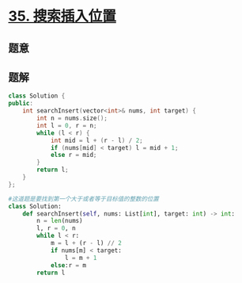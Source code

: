 #  [35. 搜索插入位置](https://leetcode.cn/problems/search-insert-position/)

## 题意



## 题解



```c++
class Solution {
public:
    int searchInsert(vector<int>& nums, int target) {
        int n = nums.size();
        int l = 0, r = n;
        while (l < r) {
            int mid = l + (r - l) / 2;
            if (nums[mid] < target) l = mid + 1;
            else r = mid;
        }
        return l;
    }
};
```



```python
#这道题是要找到第一个大于或者等于目标值的整数的位置
class Solution:
    def searchInsert(self, nums: List[int], target: int) -> int:
        n = len(nums)
        l, r = 0, n
        while l < r:
            m = l + (r - l) // 2
            if nums[m] < target:
                l = m + 1 
            else:r = m 
        return l 
```

